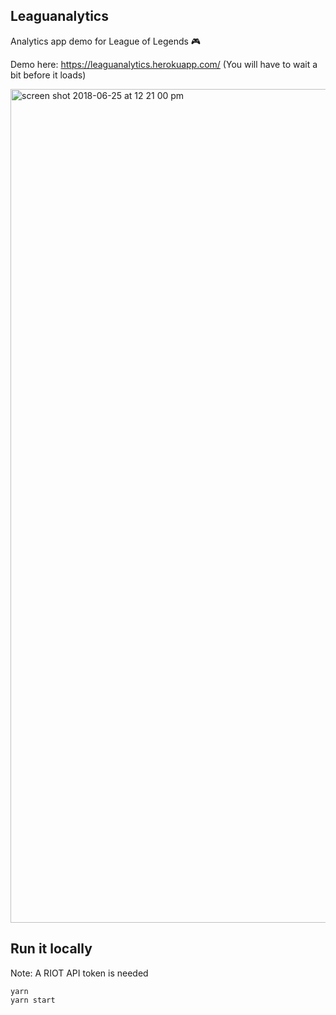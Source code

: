 ## Leaguanalytics
Analytics app demo for League of Legends 🎮

Demo here: https://leaguanalytics.herokuapp.com/ (You will have to wait a bit before it loads)

<img width="1334" alt="screen shot 2018-06-25 at 12 21 00 pm" src="https://user-images.githubusercontent.com/11183523/41862594-55b334b6-7872-11e8-8736-2d2bead4688a.png">


## Run it locally
Note: A RIOT API token is needed

```
yarn
yarn start
```
